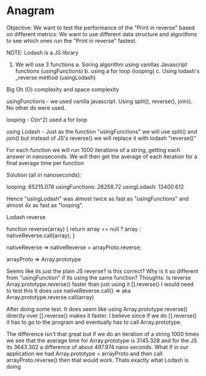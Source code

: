 # Anagram

Objective: We want to test the performance of the "Print in reverse" based on different metrics: We want to use different data structure and algorithms to see which ones run the "Print in reverse" fastest.

NOTE: Lodash is a JS library

1. We will use 3 functions
    a. Soring algorithm using vanillas Javascript functions (usingFunctions)
    b. using a for loop (looping)
    c. Using lodash's _reverse method (usingLodash)


Big Oh (O) complexity and space complexity

usingFunctions - we used vanilla javascript. Using split(), reverse(), join(). No other ds were used.

looping - O(n^2) used a for loop

using Lodash - Just as the function "usingFunctions" we will use split() and join() but instead of JS's reverse() we will replace it with lodash "reverse()"

For each function we will run 1000 iterations of a string, getting each answer in nanoseconds. We will then get the average of each iteration for a final average time per function

Solution (all in nanoseconds):

looping: 65215.078
usingFunctions: 26258.72
usingLodash: 13400.612

Hence "usingLodash" was almost twice as fast as "usingFunctions" and almost 4x as fast as "looping". 

Lodash reverse

 function reverse(array) {
      return array == null ? array : nativeReverse.call(array);
}

nativeReverse => nativeReverse = arrayProto.reverse;

arrayProto => Array.prototype

Seems like its just the plain JS reverse? is this correct?
Why is it so different from  "usingFunction" if its using the same function?
Thoughts: Is reverse Array.prototype.reverse() faster than just using it [].reverse()
I would need to test this
It does use nativeReverse.call() => aka Array.prototype.reverse.call(array)


After doing some test. It does seem like using Array.prototype.reverse() directly 
over [].reverse() makes it faster. I believe since if we do [].reverse() it has to go
to the program and eventually has to call Array.prototype.

The difference isn't that great but if we do an iteration of a string 1000 times 
we see that the average time for Array.prototype is 3145.328 and for the 
JS its 3643.302 a difference of about 497.974 nano seconds. 
What if in our application we had Array.prototype = arrayProto 
and then call arrayProto.reverse() then that would work. Thats exactly what
Lodash is doing 